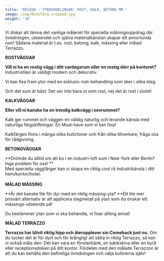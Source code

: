 ```yaml
---
title: 'DESIGN - YTBEHANDLINGAR: ROST, KALK, BETONG MM.'
image: /img/Rostfärg-cropped.jpg
weight: '34'
---
```

Vi älskar att lämna det vanliga måleriet för speciella målningsuppdrag där inredningen, utseendet och själva materialkänslan skapar ett annorlunda rum! Sådana material är t.ex. rost, betong, kalk, mässing eller målad Terrazzo. 

**ROSTVÄGGAR**

**Vill ni ha en rostig vägg i ditt vardagsrum eller en rostig dörr på kontoret?** Industristilen är väldigt modern och dekorativ. 

Vi kan fixa fram ytor med en exklusiv rost-behandling som sker i olika steg.

Och det som är bäst: Det ser inte bara ut som rost, nej det är rost i slutet!

**KALKVÄGGAR**

**Eller vill ni kanske ha en trendig kalkvägg i sovrummet?**

Kalk ger rummet och väggen en väldig naturlig och levande känsla med naturliga färgskiftningar. En Must-have som vi kan fixa! 

Kalkfärgen finns i många olika kulörtoner och från olika tillverkare, fråga oss för rådgivning.

**BETONGVÄGGAR**

**Drömde du alltid om att bo i en industri-loft som i New York eller Berlin? Inga problem för oss! **\
Med speciella väggfärger kan vi skapa en riktig cool rå industrikänsla i ditt hem/kontor/hotel.\
\
**MÅLAD MÄSSING**

**Är det kanske lite för dyr med en riktig mässing-yta? **Ett lite mer prisvärt alternativ är att applicera slagmetall på ytan som du önskar ett mässings-utseende på!

Du bestämmer ytan som vi ska behandla, vi fixar allting annat!

**MÅLAD TERRAZZO**

**Terrazzo har blivit riktig hipp och återupplever sin Comeback just nu.** Om du tycker det är för dyrt och för krångligt att sätta in riktig Terrazzo, så kan vi också måla den: Det kan vara en fönsterbänk, en bänkskiva eller en byrå eller receptionsdisken på ditt kontor. Fördelen med den målade Terrazzon är att du kan behålla den befintliga inredningen och välja kulörerna själv!
